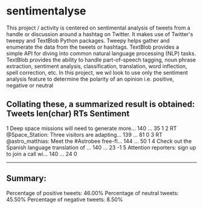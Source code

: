 # sentimentalyse

This project / activity is centered on sentimental analysis of tweets from a handle or discussion around a hashtag on Twitter.
It makes use of Twitter's tweepy and TextBlob Python packages. 
Tweepy helps gather and enumerate the data from the tweets or hashtags.
TextBlob provides a simple API for diving into common natural language processing (NLP) tasks. TextBlob provides the ability to handle part-of-speech tagging, noun phrase extraction, sentiment analysis, classification, translation, word inflection, spell correction, etc. 
In this project, we wil look to use only the sentiment analysis feature to determine the polarity of an opinion i.e. positive, negative or neutral

Collating these, a summarized result is obtained:
Tweets                                                    len(char)       RTs     Sentiment
---------------------------------------------------------------------------------------------
1  Deep space missions will need to generate more...        140  ...       35         1
2  RT @Space_Station: Three visitors are adapting...        139  ...       81         0
3  RT @astro_matthias: Meet the #Astrobee free-fl...        144  ...       50         1
4  Check out the Spanish language translation of ...        140  ...       23        -1
5  Attention reporters: sign up to join a call wi...        140  ...       24         0

--------------------------------------
Summary:
--------------------------------------
Percentage of positive tweets: 46.00%
Percentage of neutral tweets: 45.50%
Percentage of negative tweets: 8.50%
